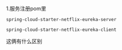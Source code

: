 1.服务注册pom里

```
spring-cloud-starter-netflix-eureka-server
```

```
spring-cloud-starter-netflix-eureka-client
```

这俩有什么区别

